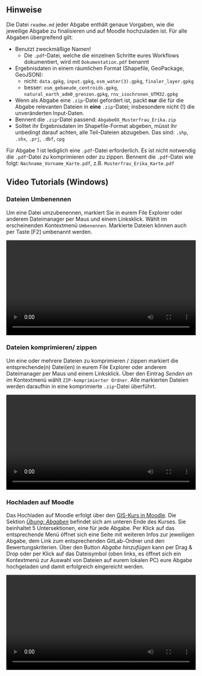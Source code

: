 ## Hinweise

Die Datei `readme.md` jeder Abgabe enthält genaue Vorgaben, wie die jeweilige Abgabe zu finalisieren und auf Moodle hochzuladen ist. Für alle Abgaben übergreifend gilt:

* Benutzt zweckmäßige Namen!
  -  Die `.pdf`-Datei, welche die einzelnen Schritte eures Workflows dokumentiert, wird mit `Dokumentation.pdf` benannt
* Ergebnisdaten in einem räumlichen Format (Shapefile, GeoPackage, GeoJSON):
  - nicht: `data.gpkg`, `input.gpkg`, `osm_water(3).gpkg`, `finaler_layer.gpkg`
  - besser: `osm_gebaeude_centroids.gpkg`, `natural_earth_adm0_grenzen.gpkg`, `rnv_isochronen_UTM32.gpkg`
* Wenn als Abgabe eine `.zip`-Datei gefordert ist, packt **nur** die für die Abgabe relevanten Dateien in **eine** `.zip`-Datei; insbesondere nicht (!) die unveränderten Input-Daten.
* Bennent die `.zip`-Datei passend: `Abgabe0X_Musterfrau_Erika.zip`
* Solltet ihr Ergebnisdaten im Shapefile-Format abgeben, müsst ihr unbedingt darauf achten, alle Teil-Dateien abzugeben. Das sind:
`.shp`, `.shx`, `.prj`, `.dbf`, `cpg`


Für Abgabe 1 ist lediglich eine `.pdf`-Datei erforderlich. Es ist nicht notwendig die `.pdf`-Datei zu komprimieren oder zu zippen. Bennent die `.pdf`-Datei wie folgt: `Nachname_Vorname_Karte.pdf`, z.B. `Musterfrau_Erika_Karte.pdf`


## Video Tutorials (Windows)


### Dateien Umbenennen
Um eine Datei umzubenennen, markiert Sie in eurem File Explorer oder anderem Dateimanager per Maus und einem Linksklick. Wählt im erscheinenden Kontextmenü `Umbenennen`. Markierte Dateien können auch per Taste [F2] umbenannt werden.

<video width="100%" controls src="https://courses.gistools.geog.uni-heidelberg.de/giscience/qgis-book/-/raw/main/uploads/aa54322c9bb4908ca2152cff5ed879ae/umbennen.mp4"></video>


### Dateien komprimieren/ zippen
Um eine oder mehrere Dateien zu komprimieren / zippen markiert die entsprechende(n) Datei(en) in eurem File Explorer oder anderem Dateimanager per Maus und einem Linksklick. Über den Eintrag _Senden an_ im Kontextmenü wählt `ZIP-komprimierter Ordner`. Alle markierten Dateien werden daraufhin in eine komprimierte `.zip`-Datei überführt.

<video width="100%" controls src="https://courses.gistools.geog.uni-heidelberg.de/giscience/qgis-book/-/raw/main/uploads/7a6300cd4b1dc7172d5cfd01d2225085/zipping.mp4"></video>

### Hochladen auf Moodle
Das Hochladen auf Moodle erfolgt über den [GIS-Kurs in Moodle](https://moodle.uni-heidelberg.de/course/view.php?id=12875). Die Sektion [_Übung: Abgaben_](https://moodle.uni-heidelberg.de/course/view.php?id=12875&section=12) befindet sich am unteren Ende des Kurses. Sie beinhaltet 5 Untersektionen, eine für jede Abgabe. Per Klick auf das entsprechende Menü öffnet sich eine Seite mit weiteren Infos zur jeweiligen Abgabe, dem Link zum entsprechenden GitLab-Ordner und den Bewertungskriterien. Über den Button _Abgabe hinzufügen_ kann per Drag & Drop oder per Klick auf das Dateisymbol (oben links, es öffnet sich ein Kontextmenü zur Auswahl von Dateien auf eurem lokalen PC) eure Abgabe hochgeladen und damit erfolgreich eingereicht werden.

<video width="100%" controls src="https://courses.gistools.geog.uni-heidelberg.de/giscience/qgis-book/-/raw/main/uploads/7ad454512de5d5b9beef258fb6401db3/moodle_submission.mp4"></video>
